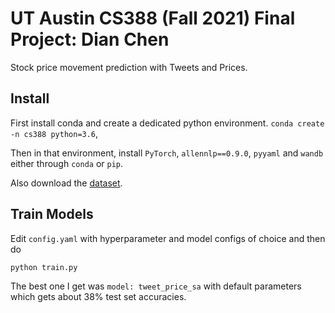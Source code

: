 # UT Austin CS388 (Fall 2021) Final Project: Dian Chen
Stock price movement prediction with Tweets and Prices.

## Install
First install conda and create a dedicated python environment.
`conda create -n cs388 python=3.6`,

Then in that environment, install `PyTorch`, `allennlp==0.9.0`, `pyyaml` and `wandb` either through `conda` or `pip`.

Also download the [dataset](https://github.com/yumoxu/stocknet-dataset/).

## Train Models
Edit `config.yaml` with hyperparameter and model configs of choice and then do 
```bash
python train.py
```
The best one I get was `model: tweet_price_sa` with default parameters which gets about 38% test set accuracies.
